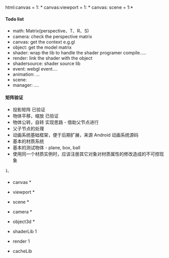 html:canvas = 1: *
canvas:viewport = 1: *
canvas: scene = 1:*
#### Todo list

- math: Matrix(perspective、T、R、S) 
- camera: check the perspective matrix
- canvas: get the context e.g.gl
- object: get the model matrix
- shader: wrap the lib to handle the shader programer compile.....
- render: link the shader with the object
- shadersource: shader source lib
- event: webgl event....
- animation: ...
- scene: 
- manager: .... 


#### 矩阵验证
- 投影矩阵 已验证
- 物体平移，缩放 已验证
- 物体公转，自转 实现思路 - 借助父节点进行
- 父子节点的处理
- 动画系统基础框架，便于后期扩展，来源 Android 动画系统源码
- 基本的材质系统
- 基本的测试物体 - plane, box, ball
- 使用同一个材质实例时，应该注册其它对象对材质属性的修改造成的不可控现象
```
1、
```



####


- canvas *
- viewport *
- scene *
- camera *
- object3d *

- shaderLib 1
- render 1

- cacheLib